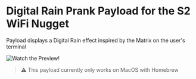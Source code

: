 # Digital Rain Prank Payload for the S2 WiFi Nugget
Payload displays a Digital Rain effect inspired by the Matrix on the user's terminal 

![Watch the Preview!](https://github.com/angelina-tsuboi/Digital_Rain_Payload/blob/main/result.gif)

> :warning:  This payload currently only works on MacOS with Homebrew
